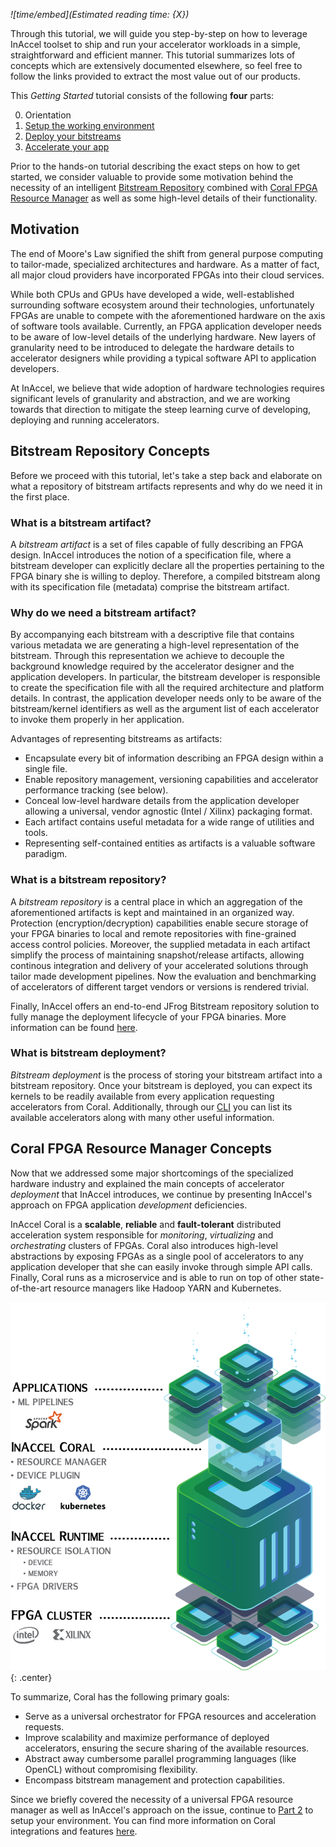 *![time/embed](Estimated reading time: {X})*

Through this tutorial, we will guide you step-by-step on how to leverage InAccel
toolset to ship and run your accelerator workloads in a simple, straightforward
and efficient manner. This tutorial summarizes lots of concepts which are
extensively documented elsewhere, so feel free to follow the links provided to
extract the most value out of our products.

This *Getting Started* tutorial consists of the following **four** parts:

0. Orientation
1. [Setup the working environment](setup.md)
2. [Deploy your bitstreams](bitstreams.md)
3. [Accelerate your app](app.md)

Prior to the hands-on tutorial describing the exact steps on how to get started,
we consider valuable to provide some motivation behind the necessity of an
intelligent [Bitstream Repository](#bitstream-repository-concepts) combined with
[Coral FPGA Resource Manager](#coral-fpga-resource-manager-concepts) as well as
some high-level details of their functionality.

## Motivation

The end of Moore's Law signified the shift from general purpose computing to
tailor-made, specialized architectures and hardware. As a matter of fact, all
major cloud providers have incorporated FPGAs into their cloud services.

While both CPUs and GPUs have developed a wide, well-established surrounding
software ecosystem around their technologies, unfortunately FPGAs are unable to
compete with the aforementioned hardware on the axis of software tools
available. Currently, an FPGA application developer needs to be aware of
low-level details of the underlying hardware. New layers of granularity need to
be introduced to delegate the hardware details to accelerator designers while
providing a typical software API to application developers.

At InAccel, we believe that wide adoption of hardware technologies requires
significant levels of granularity and abstraction, and we are working towards
that direction to mitigate the steep learning curve of developing, deploying and
running accelerators.

## Bitstream Repository Concepts

Before we proceed with this tutorial, let's take a step back and elaborate on
what a repository of bitstream artifacts represents and why do we need it in the
first place.

### What is a bitstream artifact?

A *bitstream artifact* is a set of files capable of fully describing an FPGA
design. InAccel introduces the notion of a specification file, where a bitstream
developer can explicitly declare all the properties pertaining to the FPGA
binary she is willing to deploy. Therefore, a compiled bitstream along with its
specification file (metadata) comprise the bitstream artifact.

### Why do we need a bitstream artifact?

By accompanying each bitstream with a descriptive file that contains various
metadata we are generating a high-level representation of the bitstream. Through
this representation we achieve to decouple the background knowledge required by
the accelerator designer and the application developers. In particular, the
bitstream developer is responsible to create the specification file with all the
required architecture and platform details. In contrast, the application
developer needs only to be aware of the bitstream/kernel identifiers as well as
the argument list of each accelerator to invoke them properly in her
application.

Advantages of representing bitstreams as artifacts:

* Encapsulate every bit of information describing an FPGA design within a
single file.
* Enable repository management, versioning capabilities and accelerator
performance tracking (see below).
* Conceal low-level hardware details from the application developer allowing a
universal, vendor agnostic (Intel / Xilinx) packaging format.
* Each artifact contains useful metadata for a wide range of utilities and
tools.
* Representing self-contained entities as artifacts is a valuable software
paradigm.

### What is a bitstream repository?

A *bitstream repository* is a central place in which an aggregation of the
aforementioned artifacts is kept and maintained in an organized way. Protection
(encryption/decryption) capabilities enable secure storage of your FPGA binaries
to local and remote repositories with fine-grained access control policies.
Moreover, the supplied metadata in each artifact simplify the process of
maintaining snapshot/release artifacts, allowing continous integration and
delivery of your accelerated solutions through tailor made development
pipelines. Now the evaluation and benchmarking of accelerators of different
target vendors or versions is rendered trivial.

Finally, InAccel offers an end-to-end JFrog Bitstream repository solution to
fully manage the deployment lifecycle of your FPGA binaries. More information
can be found [here](https://inaccel.com/bitstream-repository).

### What is bitstream deployment?

*Bitstream deployment* is the process of storing your bitstream artifact into a
bitstream repository. Once your bitstream is deployed, you can expect its
kernels to be readily available from every application requesting accelerators
from Coral. Additionally, through our [CLI](/reference/inaccel/overview)
you can list its available accelerators along with many other useful
information.

## Coral FPGA Resource Manager Concepts

Now that we addressed some major shortcomings of the specialized hardware
industry and explained the main concepts of accelerator *deployment* that
InAccel introduces, we continue by presenting InAccel's approach on FPGA
application *development* deficiencies.

InAccel Coral is a **scalable**, **reliable** and **fault-tolerant** distributed
acceleration system responsible for *monitoring*, *virtualizing* and
*orchestrating* clusters of FPGAs. Coral also introduces high-level abstractions
by exposing FPGAs as a single pool of accelerators to any application developer
that she can easily invoke through simple API calls. Finally, Coral runs as a
microservice and is able to run on top of other state-of-the-art resource
managers like Hadoop YARN and Kubernetes.

![picture](/img/architecture.png){: .center}

To summarize, Coral has the following primary goals:

* Serve as a universal orchestrator for FPGA resources and acceleration
requests.
* Improve scalability and maximize performance of deployed accelerators,
ensuring the secure sharing of the available resources.
* Abstract away cumbersome parallel programming languages (like OpenCL) without
compromising flexibility.
* Encompass bitstream management and protection capabilities.

Since we briefly covered the necessity of a universal FPGA resource manager as
well as InAccel's approach on the issue, continue to [Part 2](setup.md) to setup
your environment. You can find more information on Coral integrations and
features [here](https://inaccel.com/coral-fpga-resource-manager).
